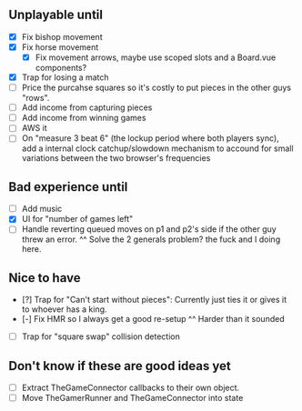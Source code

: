 ## Unplayable until

- [x] Fix bishop movement
- [x] Fix horse movement
  - [x] Fix movement arrows, maybe use scoped slots and a Board.vue components?
- [x] Trap for losing a match
- [ ] Price the purcahse squares so it's costly to put pieces in the other guys "rows".
- [ ] Add income from capturing pieces
- [ ] Add income from winning games
- [ ] AWS it
- [ ] On "measure 3 beat 6" (the lockup period where both players sync), add a internal clock catchup/slowdown mechanism to accound for small variations between the two browser's frequencies

## Bad experience until

- [ ] Add music
- [x] UI for "number of games left"
- [ ] Handle reverting queued moves on p1 and p2's side if the other guy threw an error.
      ^^ Solve the 2 generals problem? the fuck and I doing here.

## Nice to have

- [?] Trap for "Can't start without pieces": Currently just ties it or gives it to whoever has a king.
- [-] Fix HMR so I always get a good re-setup
  ^^ Harder than it sounded
- [ ] Trap for "square swap" collision detection

## Don't know if these are good ideas yet

- [ ] Extract TheGameConnector callbacks to their own object.
- [ ] Move TheGamerRunner and TheGameConnector into state
